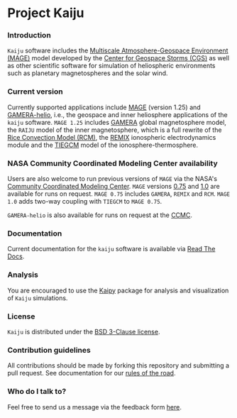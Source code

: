 # Project Kaiju #

### Introduction ###

`Kaiju` software includes the [Multiscale Atmosphere-Geospace Environment
(MAGE)](https://cgs.jhuapl.edu/Models/) model developed by the
[Center for Geospace Storms (CGS)](https://cgs.jhuapl.edu/) as well as
other scientific software for simulation of heliospheric environments
such as planetary magnetospheres and the solar wind. 

### Current version ###

Currently
supported applications include 
[MAGE](https://cgs.jhuapl.edu/Models/) (version 1.25)
and [GAMERA-helio](https://cgs.jhuapl.edu/Models/gamera.php), i.e., the
geospace and inner heliosphere applications of the `kaiju`
software. `MAGE 1.25` includes [GAMERA](https://cgs.jhuapl.edu/Models/gamera.php) global magnetosphere
model, the `RAIJU` model of the inner magnetosphere, which is a full
rewrite of the [Rice Convection Model (RCM)](https://cgs.jhuapl.edu/Models/rcm.php), the [REMIX](https://cgs.jhuapl.edu/Models/remix.php) ionospheric electrodynamics
module and the
[TIEGCM](https://www.hao.ucar.edu/modeling/tgcm/tie.php) model of the
ionosphere-thermosphere.

### NASA Community Coordinated Modeling Center availability ###

Users are also welcome to run previous versions of `MAGE` via the
NASA's [Community Coordinated Modeling
Center](https://ccmc.gsfc.nasa.gov/). `MAGE` versions
[0.75](https://ccmc.gsfc.nasa.gov/models/MAGE~0.75/) and
[1.0](https://ccmc.gsfc.nasa.gov/models/MAGE~1.0/) are available for
runs on request. `MAGE 0.75` includes `GAMERA`, `REMIX` and `RCM`. `MAGE
1.0` adds two-way coupling with `TIEGCM` to `MAGE 0.75`.

`GAMERA-helio` is also available for runs on request at the [CCMC](https://ccmc.gsfc.nasa.gov/models/GAMERA-Helio~1/).

### Documentation ###

Current documentation for the `kaiju` software is available via [Read The
Docs](https://kaiju-docs.readthedocs.io/en/latest/).

### Analysis ###

You are encouraged to use the [Kaipy](https://github.com/jhuapl/kaipy) package for analysis and
visualization of `Kaiju` simulations.

### License ###

`Kaiju` is distributed under the [BSD 3-Clause
license](LICENSE.md).


### Contribution guidelines ###

All contributions should be made by forking this repository and
  submitting a pull request. See documentation for our [rules of the
  road](https://kaiju-docs.readthedocs.io/en/latest/). 


### Who do I talk to? ###

Feel free to send us a message via the feedback form [here](https://cgs.jhuapl.edu/feedback/).
